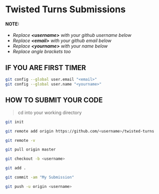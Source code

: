 # Twisted Turns Submissions

#### NOTE:
* *Replace **\<username>** with your github username below*
* *Replace **\<email>** with your github email below*
* *Replace **\<yourname>** with your name below*
* *Replace angle brackets too*

## IF YOU ARE FIRST TIMER

``` bash
git config --global user.email "<email>"
git config --global user.name "<yourname>"
```

## HOW TO SUBMIT YOUR CODE

> cd into your working directory

``` bash
git init

git remote add origin https://github.com/<username>/twisted-turns

git remote -v 

git pull origin master

git checkout -b <username>

git add .

git commit -am "My Submission"

git push -u origin <username>
```
